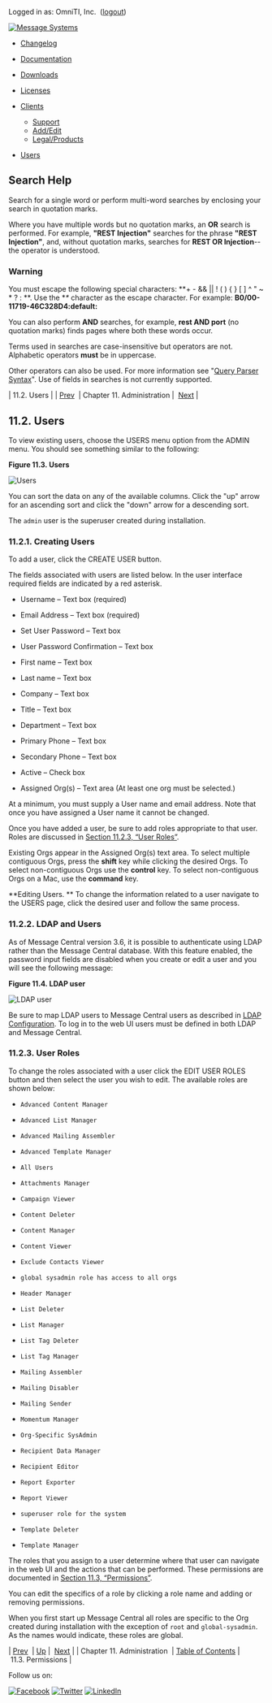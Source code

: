 Logged in as: OmniTI, Inc.  ([logout](https://support.messagesystems.com/logout.php))

[![Message Systems](https://support.messagesystems.com/images/ms-white205.png)](https://support.messagesystems.com/start.php) 

*   [Changelog](https://support.messagesystems.com/start.php?show=changelog)
*   [Documentation](https://support.messagesystems.com/docs/)
*   [Downloads](https://support.messagesystems.com/start.php)

*   [Licenses](https://support.messagesystems.com/license_summary.php)
*   <a href="">Clients</a>
    *   [Support](https://support.messagesystems.com/cs.php)
    *   [Add/Edit](https://support.messagesystems.com/edit_client.php)
    *   [Legal/Products](https://support.messagesystems.com/edit_products.php)
*   [Users](https://support.messagesystems.com/edit_customer.php)

## Search Help

Search for a single word or perform multi-word searches by enclosing your search in quotation marks.

Where you have multiple words but no quotation marks, an **OR** search is performed. For example, **"REST Injection"** searches for the phrase **"REST Injection"**, and, without quotation marks, searches for **REST OR Injection**--the operator is understood.

### Warning

You must escape the following special characters: **+ - && || ! ( ) { } [ ] ^ " ~ * ? : \**. Use the **\** character as the escape character. For example: **B0/00-11719-46C328D4\:default\:**

You can also perform **AND** searches, for example, **rest AND port** (no quotation marks) finds pages where both these words occur.

Terms used in searches are case-insensitive but operators are not. Alphabetic operators **must** be in uppercase.

Other operators can also be used. For more information see "[Query Parser Syntax](https://lucene.apache.org/core/old_versioned_docs/versions/3_0_0/queryparsersyntax.html)". Use of fields in searches is not currently supported.

| 11.2. Users |
| [Prev](mc3-administration.php)  | Chapter 11. Administration |  [Next](mc3-administration-permissions.php) |

## 11.2. Users

To view existing users, choose the USERS menu option from the ADMIN menu. You should see something similar to the following:

<a name="figure-users"></a>

**Figure 11.3. Users**

![Users](images/users.jpg)

You can sort the data on any of the available columns. Click the "up" arrow for an ascending sort and click the "down" arrow for a descending sort.

The `admin` user is the superuser created during installation.

### 11.2.1. Creating Users

To add a user, click the CREATE USER button.

The fields associated with users are listed below. In the user interface required fields are indicated by a red asterisk.

*   Username – Text box (required)

*   Email Address – Text box (required)

*   Set User Password – Text box

*   User Password Confirmation – Text box

*   First name – Text box

*   Last name – Text box

*   Company – Text box

*   Title – Text box

*   Department – Text box

*   Primary Phone – Text box

*   Secondary Phone – Text box

*   Active – Check box

*   Assigned Org(s) – Text area (At least one org must be selected.)

At a minimum, you must supply a User name and email address. Note that once you have assigned a User name it cannot be changed.

Once you have added a user, be sure to add roles appropriate to that user. Roles are discussed in [Section 11.2.3, “User Roles”](mc3-administration-users.php#mc3-administration-edit-user-roles "11.2.3. User Roles").

<a name="ui-2"></a>Existing Orgs appear in the Assigned Org(s) text area. To select multiple contiguous Orgs, press the **shift** key while clicking the desired Orgs. To select non-contiguous Orgs use the **control** key. To select non-contiguous Orgs on a Mac, use the **command** key.

**Editing Users. ** To change the information related to a user navigate to the USERS page, click the desired user and follow the same process.

### 11.2.2. LDAP and Users

As of Message Central version 3.6, it is possible to authenticate using LDAP rather than the Message Central database. With this feature enabled, the password input fields are disabled when you create or edit a user and you will see the following message:

<a name="figure-ldap-user"></a>

**Figure 11.4. LDAP user**

![LDAP user](images/ldap_users.jpg)

Be sure to map LDAP users to Message Central users as described in [LDAP Configuration](https://support.messagesystems.com/docs/web-mc/mc3.ldap.php). To log in to the web UI users must be defined in both LDAP and Message Central.

### 11.2.3. User Roles

To change the roles associated with a user click the EDIT USER ROLES button and then select the user you wish to edit. The available roles are shown below:

*   `Advanced Content Manager`

*   `Advanced List Manager`

*   `Advanced Mailing Assembler`

*   `Advanced Template Manager`

*   `All Users`

*   `Attachments Manager`

*   `Campaign Viewer`

*   `Content Deleter`

*   `Content Manager`

*   `Content Viewer`

*   `Exclude Contacts Viewer`

*   `global sysadmin role has access to all orgs`

*   `Header Manager`

*   `List Deleter`

*   `List Manager`

*   `List Tag Deleter`

*   `List Tag Manager`

*   `Mailing Assembler`

*   `Mailing Disabler`

*   `Mailing Sender`

*   `Momentum Manager`

*   `Org-Specific SysAdmin`

*   `Recipient Data Manager`

*   `Recipient Editor`

*   `Report Exporter`

*   `Report Viewer`

*   `superuser role for the system`

*   `Template Deleter`

*   `Template Manager`

The roles that you assign to a user determine where that user can navigate in the web UI and the actions that can be performed. These permissions are documented in [Section 11.3, “Permissions”](mc3-administration-permissions.php "11.3. Permissions").

You can edit the specifics of a role by clicking a role name and adding or removing permissions.

When you first start up Message Central all roles are specific to the Org created during installation with the exception of `root` and `global-sysadmin`. As the names would indicate, these roles are global.

| [Prev](mc3-administration.php)  | [Up](mc3-administration.php) |  [Next](mc3-administration-permissions.php) |
| Chapter 11. Administration  | [Table of Contents](index.php) |  11.3. Permissions |

Follow us on:

[![Facebook](https://support.messagesystems.com/images/icon-facebook.png)](http://www.facebook.com/messagesystems) [![Twitter](https://support.messagesystems.com/images/icon-twitter.png)](http://twitter.com/#!/MessageSystems) [![LinkedIn](https://support.messagesystems.com/images/icon-linkedin.png)](http://www.linkedin.com/company/message-systems)
